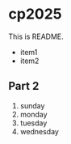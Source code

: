 # cp2025

This is README.
 - item1
 - item2
 ## Part 2
 1. sunday
 1. monday
 1. tuesday
 1. wednesday